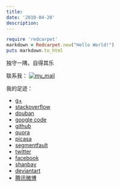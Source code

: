 ```yaml
---
title: 
date: '2010-04-20'
description:
---
```

``` ruby
require 'redcarpet'
markdown = Redcarpet.new("Hello World!")
puts markdown.to_html
```

独守一隅，自得其乐

联系我： [![my_mail][mail_img]][mail_gen]  

我的足迹：

-   [g+][]
-   [stackoverflow][]
-   [douban][]
-   [google code][]
-   [github][]
-   [quora][]
-   [picasa][]
-   [segmentfault][]
-   [twitter][]
-   [facebook][]
-   [shanbay][]
-   [deviantart][]
-   [腾讯微博][]

  [苦逼]: https://www.google.com/search?hl=en&q=%E8%8B%A6%E9%80%BC+site%3Awww.suttaworld.org
  [g+]: https://plus.google.com/102537448648560113422
  [stackoverflow]: http://stackoverflow.com/users/851344/douo
  [douban]: http://www.douban.com/people/douo/
  [google code]: http://code.google.com/u/dourokinga/
  [github]: https://github.com/douo
  [quora]: http://www.quora.com/Tiao-Lims
  [picasa]: https://picasaweb.google.com/102537448648560113422
  [segmentfault]: http://segmentfault.com/user/1410/douo
  [twitter]: https://twitter.com/dourok
  [facebook]: https://www.facebook.com/Dourokinga
  [shanbay]: http://www.shanbay.com/user/list/dourokinga/
  [deviantart]: http://douo.deviantart.com/
  [腾讯微博]: http://t.qq.com/fukctengx
  
  [mail_gen]: http://services.nexodyne.com/email/index.php
  [mail_img]: {{urls.media}}/mail.png (点击跳转Email图片生成服务)


